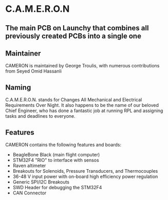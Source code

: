 # C.A.M.E.R.O.N

## The main PCB on Launchy that combines all previously created PCBs into a single one

## Maintainer
CAMERON is maintained by George Troulis, with numerous contributions from Seyed Omid Hassanli

## Naming
C.A.M.E.R.O.N. stands for Changes All Mechanical and Electrical Requirements Over Night. It also happens to be the name of our beloved Chief Engineer, who has done a fantastic job at running RPL and assigning tasks and deadlines to everyone.

## Features

CAMERON contains the following features and boards:
* BeagleBone Black (main flight computer)
* STM32F4 "RIO" to interface with sensos
* Raven altimeter
* Breakouts for Solenoids, Pressure Transducers, and Thermocouples
* 36-48 V input power with on-board high efficiency power regulation
* Generic SPI/I2C Breakouts
* SWD Header for debugging the STM32F4
* CAN Connector

